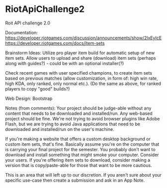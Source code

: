 # RiotApiChallenge2
Roit API challenge 2.0 

Documentation:
https://developer.riotgames.com/discussion/announcements/show/2lxEyIcE
https://developer.riotgames.com/docs/item-sets

Brainstorm Ideas:
Utilize pro player item build for automatic setup of new item sets.
Allow users to upload and share (download) item sets (perhaps along with guides?) - could be with an optional installer(?)

Check recent games with user specified champions, to create item sets based on previous matches (allow customization, in form of: high win rate, high KDA, only ranked, only normal etc.).
(Do the same as above, for ranked players to copy "good" builds?)

Web Design:
Bootstrap


Notes (from comments):
Your project should be judge-able without any content that needs to be downloaded and installed/run. Any web-based project should be fine. We're not trying to avoid browser plugins like Adobe Flash, but we are trying to avoid Java applications that need to be downloaded and installed/run on the user's machine.

If you're making a website that offers a custom desktop background or custom item sets, that's fine. Basically assume you're on the computer that is carrying your final project for the semester. You probably don't want to download and install something that might smoke your computer. Consider your users. If you're offering item sets to download, consider making a version that is copy/paste-able for those that want to be more cautious.

This is an area that will left up to our discretion. If you aren't sure about your specific use-case then create a submission and ask in an App Note.
